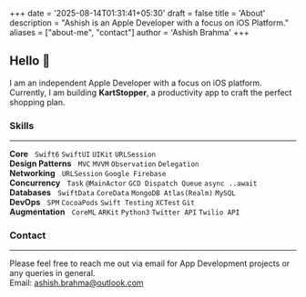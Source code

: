 +++
date = '2025-08-14T01:31:41+05:30'
draft = false
title = 'About'
description = "Ashish is an Apple Developer with a focus on iOS Platform."
aliases = ["about-me", "contact"]
author = 'Ashish Brahma'
+++


## Hello 👋 

I am an independent Apple Developer with a focus on iOS platform.   
Currently, I am building **KartStopper**, a productivity app to craft the perfect shopping plan.

### Skills
---

**Core** &nbsp; `Swift6` `SwiftUI` `UIKit` `URLSession`  
**Design Patterns**  &nbsp; `MVC` `MVVM` `Observation` `Delegation`  
**Networking** &nbsp; `URLSession` `Google Firebase`  
**Concurrency** &nbsp; `Task` `@MainActor` `GCD Dispatch Queue` `async ..await`  
**Databases** &nbsp; `SwiftData` `CoreData` `MongoDB Atlas(Realm)` `MySQL`    
**DevOps** &nbsp; `SPM` `CocoaPods` `Swift Testing` `XCTest` `Git`  
**Augmentation** &nbsp; `CoreML` `ARKit` `Python3` `Twitter API` `Twilio API`

### Contact
---

Please feel free to reach me out via email for App Development projects or any queries in general.  
Email: [ashish.brahma@outlook.com](mailto:ashish.brahma@outlook.com)

